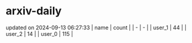 # arxiv-daily
updated on 2024-09-13 06:27:33
| name | count |
| - | - |
| user_1 | 44 |
| user_2 | 14 |
| user_0 | 115 |
